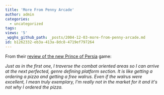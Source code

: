 ```yaml
---
title: 'More From Penny Arcade'
author: admin
categories:
  - uncategorized
tags: 
views: '5'
_wpghs_github_path: _posts/2004-12-03-more-from-penny-arcade.md
id: b1262332-eb3a-413a-8dc8-4719ef797264
---
```

<p>From their <a href="http://www.penny-arcade.com/news.php3?date=2004-12-03#2328">review of the new Prince of Persia</a> game:</p>
<p><i>Just as in the first one, I traverse the combat oriented areas so I can arrive at the next perfected, genre defining platform section. It is like getting a ordering a pizza and getting a free walrus. Even if the walrus were excellent, I mean truly exemplary, I'm really not in the market for it and it's not why I ordered the pizza.</i></p>

